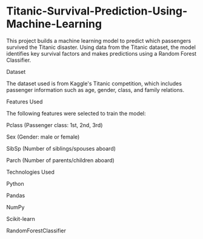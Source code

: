 # Titanic-Survival-Prediction-Using-Machine-Learning

This project builds a machine learning model to predict which passengers survived the Titanic disaster. Using data from the Titanic dataset, the model identifies key survival factors and makes predictions using a Random Forest Classifier.

Dataset

The dataset used is from Kaggle's Titanic competition, which includes passenger information such as age, gender, class, and family relations.

Features Used

The following features were selected to train the model:

Pclass (Passenger class: 1st, 2nd, 3rd)

Sex (Gender: male or female)

SibSp (Number of siblings/spouses aboard)

Parch (Number of parents/children aboard)

Technologies Used

Python

Pandas

NumPy

Scikit-learn

RandomForestClassifier

